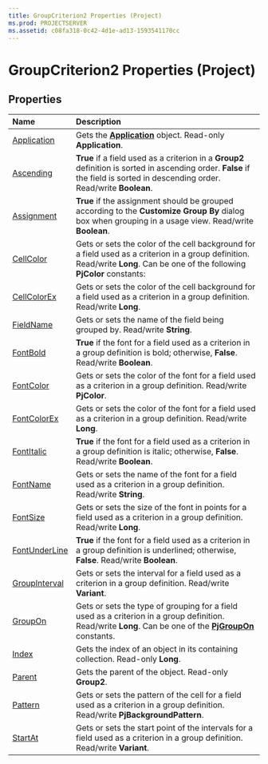 ```yaml
---
title: GroupCriterion2 Properties (Project)
ms.prod: PROJECTSERVER
ms.assetid: c08fa318-0c42-4d1e-ad13-1593541170cc
---
```



# GroupCriterion2 Properties (Project)

## Properties



|**Name**|**Description**|
|:-----|:-----|
|[Application](groupcriterion2-application-property-project.md)|Gets the  **[Application](application-object-project.md)** object. Read-only **Application**.|
|[Ascending](groupcriterion2-ascending-property-project.md)|**True** if a field used as a criterion in a **Group2** definition is sorted in ascending order. **False** if the field is sorted in descending order. Read/write **Boolean**.|
|[Assignment](groupcriterion2-assignment-property-project.md)|**True** if the assignment should be grouped according to the **Customize Group By** dialog box when grouping in a usage view. Read/write **Boolean**.|
|[CellColor](groupcriterion2-cellcolor-property-project.md)|Gets or sets the color of the cell background for a field used as a criterion in a group definition. Read/write  **Long**. Can be one of the following **PjColor** constants:|
|[CellColorEx](groupcriterion2-cellcolorex-property-project.md)|Gets or sets the color of the cell background for a field used as a criterion in a group definition. Read/write  **Long**.|
|[FieldName](groupcriterion2-fieldname-property-project.md)|Gets or sets the name of the field being grouped by. Read/write  **String**.|
|[FontBold](groupcriterion2-fontbold-property-project.md)|**True** if the font for a field used as a criterion in a group definition is bold; otherwise, **False**. Read/write **Boolean**.|
|[FontColor](groupcriterion2-fontcolor-property-project.md)|Gets or sets the color of the font for a field used as a criterion in a group definition. Read/write  **PjColor**.|
|[FontColorEx](groupcriterion2-fontcolorex-property-project.md)|Gets or sets the color of the font for a field used as a criterion in a group definition. Read/write  **Long**.|
|[FontItalic](groupcriterion2-fontitalic-property-project.md)|**True** if the font for a field used as a criterion in a group definition is italic; otherwise, **False**. Read/write **Boolean**.|
|[FontName](groupcriterion2-fontname-property-project.md)|Gets or sets the name of the font for a field used as a criterion in a group definition. Read/write  **String**.|
|[FontSize](groupcriterion2-fontsize-property-project.md)|Gets or sets the size of the font in points for a field used as a criterion in a group definition. Read/write  **Long**.|
|[FontUnderLine](groupcriterion2-fontunderline-property-project.md)|**True** if the font for a field used as a criterion in a group definition is underlined; otherwise, **False**. Read/write **Boolean**.|
|[GroupInterval](groupcriterion2-groupinterval-property-project.md)|Gets or sets the interval for a field used as a criterion in a group definition. Read/write  **Variant**.|
|[GroupOn](groupcriterion2-groupon-property-project.md)|Gets or sets the type of grouping for a field used as a criterion in a group definition. Read/write  **Long**. Can be one of the **[PjGroupOn](pjgroupon-enumeration-project.md)** constants.|
|[Index](groupcriterion2-index-property-project.md)|Gets the index of an object in its containing collection. Read-only  **Long**.|
|[Parent](groupcriterion2-parent-property-project.md)|Gets the parent of the object. Read-only  **Group2**.|
|[Pattern](groupcriterion2-pattern-property-project.md)|Gets or sets the pattern of the cell for a field used as a criterion in a group definition. Read/write  **PjBackgroundPattern**.|
|[StartAt](groupcriterion2-startat-property-project.md)|Gets or sets the start point of the intervals for a field used as a criterion in a group definition. Read/write  **Variant**.|

